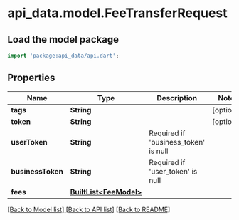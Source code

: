 # api_data.model.FeeTransferRequest

## Load the model package
```dart
import 'package:api_data/api.dart';
```

## Properties
Name | Type | Description | Notes
------------ | ------------- | ------------- | -------------
**tags** | **String** |  | [optional] 
**token** | **String** |  | [optional] 
**userToken** | **String** | Required if 'business_token' is null | 
**businessToken** | **String** | Required if 'user_token' is null | 
**fees** | [**BuiltList&lt;FeeModel&gt;**](FeeModel.md) |  | 

[[Back to Model list]](../README.md#documentation-for-models) [[Back to API list]](../README.md#documentation-for-api-endpoints) [[Back to README]](../README.md)



